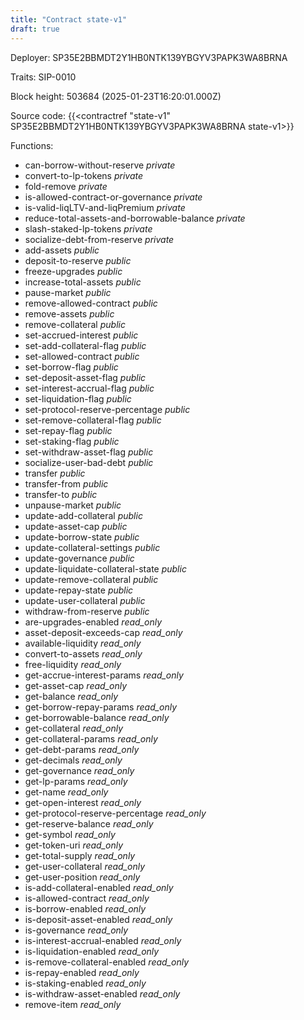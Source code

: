 ```yaml
---
title: "Contract state-v1"
draft: true
---
```

Deployer: SP35E2BBMDT2Y1HB0NTK139YBGYV3PAPK3WA8BRNA

Traits:
 SIP-0010



Block height: 503684 (2025-01-23T16:20:01.000Z)

Source code: {{<contractref "state-v1" SP35E2BBMDT2Y1HB0NTK139YBGYV3PAPK3WA8BRNA state-v1>}}

Functions:

* can-borrow-without-reserve _private_
* convert-to-lp-tokens _private_
* fold-remove _private_
* is-allowed-contract-or-governance _private_
* is-valid-liqLTV-and-liqPremium _private_
* reduce-total-assets-and-borrowable-balance _private_
* slash-staked-lp-tokens _private_
* socialize-debt-from-reserve _private_
* add-assets _public_
* deposit-to-reserve _public_
* freeze-upgrades _public_
* increase-total-assets _public_
* pause-market _public_
* remove-allowed-contract _public_
* remove-assets _public_
* remove-collateral _public_
* set-accrued-interest _public_
* set-add-collateral-flag _public_
* set-allowed-contract _public_
* set-borrow-flag _public_
* set-deposit-asset-flag _public_
* set-interest-accrual-flag _public_
* set-liquidation-flag _public_
* set-protocol-reserve-percentage _public_
* set-remove-collateral-flag _public_
* set-repay-flag _public_
* set-staking-flag _public_
* set-withdraw-asset-flag _public_
* socialize-user-bad-debt _public_
* transfer _public_
* transfer-from _public_
* transfer-to _public_
* unpause-market _public_
* update-add-collateral _public_
* update-asset-cap _public_
* update-borrow-state _public_
* update-collateral-settings _public_
* update-governance _public_
* update-liquidate-collateral-state _public_
* update-remove-collateral _public_
* update-repay-state _public_
* update-user-collateral _public_
* withdraw-from-reserve _public_
* are-upgrades-enabled _read_only_
* asset-deposit-exceeds-cap _read_only_
* available-liquidity _read_only_
* convert-to-assets _read_only_
* free-liquidity _read_only_
* get-accrue-interest-params _read_only_
* get-asset-cap _read_only_
* get-balance _read_only_
* get-borrow-repay-params _read_only_
* get-borrowable-balance _read_only_
* get-collateral _read_only_
* get-collateral-params _read_only_
* get-debt-params _read_only_
* get-decimals _read_only_
* get-governance _read_only_
* get-lp-params _read_only_
* get-name _read_only_
* get-open-interest _read_only_
* get-protocol-reserve-percentage _read_only_
* get-reserve-balance _read_only_
* get-symbol _read_only_
* get-token-uri _read_only_
* get-total-supply _read_only_
* get-user-collateral _read_only_
* get-user-position _read_only_
* is-add-collateral-enabled _read_only_
* is-allowed-contract _read_only_
* is-borrow-enabled _read_only_
* is-deposit-asset-enabled _read_only_
* is-governance _read_only_
* is-interest-accrual-enabled _read_only_
* is-liquidation-enabled _read_only_
* is-remove-collateral-enabled _read_only_
* is-repay-enabled _read_only_
* is-staking-enabled _read_only_
* is-withdraw-asset-enabled _read_only_
* remove-item _read_only_
